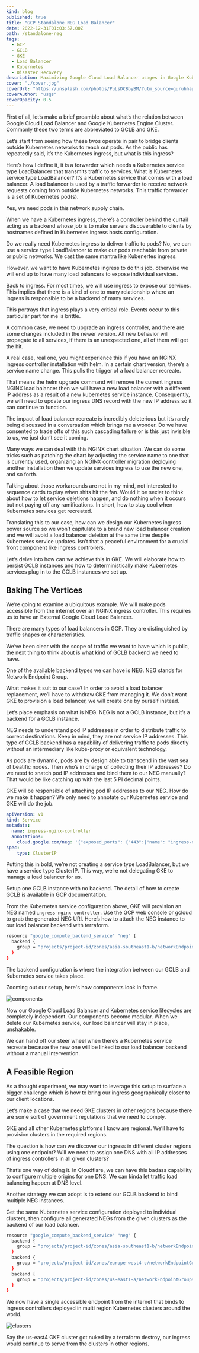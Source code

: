 ```yaml
---
kind: blog
published: true
title: "GCP Standalone NEG Load Balancer"
date: 2022-12-31T01:03:57.00Z
path: /standalone-neg
tags:
  - GCP
  - GCLB
  - GKE
  - Load Balancer
  - Kubernetes
  - Disaster Recovery
description: Maximizing Google Cloud Load Balancer usages in Google Kubernetes Engine Clusters from mitigating impacts of load balancer replacements to building a global endpoint discovering a service across regional Kubernetes clusters.
cover: "./cover.jpg"
coverUrl: "https://unsplash.com/photos/PuLsDCBbyBM/?utm_source=guruhhapsara.dev"
coverAuthor: "usgs"
coverOpacity: 0.5
---
```


First of all, let’s make a brief preamble about what’s the relation between Google Cloud Load Balancer and Google Kubernetes Engine Cluster. Commonly these two terms are abbreviated to GCLB and GKE.

Let’s start from seeing how these twos operate in pair to bridge clients outside Kubernetes networks to reach out pods. As the public has repeatedly said, it’s the Kubernetes ingress, but what is this ingress?

Here’s how I define it, it is a forwarder which needs a Kubernetes service type LoadBalancer that transmits traffic to services. What is Kubernetes service type LoadBalancer? It’s a Kubernetes service that comes with a load balancer. A load balancer is used by a traffic forwarder to receive network requests coming from outside Kubernetes networks. This traffic forwarder is a set of Kubernetes pod(s).

Yes, we need pods in this network supply chain.

When we have a Kubernetes ingress, there’s a controller behind the curtail acting as a backend whose job is to make servers discoverable to clients by hostnames defined in Kubernetes ingress hosts configuration.

Do we really need Kubernetes ingress to deliver traffic to pods? No, we can use a service type LoadBalancer to make our pods reachable from private or public networks. We cast the same mantra like Kubenertes ingress.

However, we want to have Kubernetes ingress to do this job, otherwise we will end up to have many load balancers to expose individual services.

Back to ingress. For most times, we will use ingress to expose our services. This implies that there is a kind of one to many relationship where an ingress is responsible to be a backend of many services.

This portrays that ingress plays a very critical role. Events occur to this particular part for me is brittle.

A common case, we need to upgrade an ingress controller, and there are some changes included in the newer version. All new behavior will propagate to all services, if there is an unexpected one, all of them will get the hit.

A real case, real one, you might experience this if you have an NGINX ingress controller installation with helm. In a certain chart version, there’s a service name change. This pulls the trigger of a load balancer recreate.

That means the helm upgrade command will remove the current ingress NGINX load balancer then we will have a new load balancer with a different IP address as a result of a new kubernetes service instance. Consequently, we will need to update our ingress DNS record with the new IP address so it can continue to function.

The impact of load balancer recreate is incredibly deleterious but it’s rarely being discussed in a conversation which brings me a wonder. Do we have consented to trade offs of this such cascading failure or is this just invisible to us, we just don’t see it coming.

Many ways we can deal with this NGINX chart situation. We can do some tricks such as patching the chart by adjusting the service name to one that is currently used, organizing an NGINX controller migration deploying another installation then we update services ingress to use the new one, and so forth.

Talking about those workarounds are not in my mind, not interested to sequence cards to play when shits hit the fan. Would it be sexier to think about how to let service deletions happen, and do nothing when it occurs but not paying off any ramifications. In short, how to stay cool when Kubernetes services get recreated.

Translating this to our case, how can we design our Kubernetes ingress power source so we won’t capitulate to a brand new load balancer creation and we will avoid a load balancer deletion at the same time despite Kubernetes service updates. Isn’t that a peaceful environment for a crucial front component like ingress controllers.

Let’s delve into how can we achieve this in GKE. We will elaborate how to persist GCLB instances and how to deterministically make Kubernetes services plug in to the GCLB instances we set up.

## Baking The Vertices

We’re going to examine a ubiquitous example. We will make pods accessible from the internet over an NGINX ingress controller. This requires us to have an External Google Cloud Load Balancer.

There are many types of load balancers in GCP. They are distinguished by traffic shapes or characteristics.

We’ve been clear with the scope of traffic we want to have which is public, the next thing to think about is what kind of GCLB backend we need to have.

One of the available backend types we can have is NEG. NEG stands for Network Endpoint Group.

What makes it suit to our case? In order to avoid a load balancer replacement, we’ll have to withdraw GKE from managing it. We don’t want GKE to provision a load balancer, we will create one by ourself instead.

Let’s place emphasis on what is NEG. NEG is not a GCLB instance, but it’s a backend for a GCLB instance.

NEG needs to understand pod IP addresses in order to distribute traffic to correct destinations. Keep in mind, they are not service IP addresses. This type of GCLB backend has a capability of delivering traffic to pods directly without an intermediary like kube-proxy or equivalent technology.

As pods are dynamic, pods are by design able to transcend in the vast sea of beatific nodes. Then who’s in charge of collecting their IP addresses? Do we need to snatch pod IP addresses and bind them to our NEG manually? That would be like catching up with the last 5 PI decimal points.

GKE will be responsible of attaching pod IP addresses to our NEG. How do we make it happen? We only need to annotate our Kubernetes service and GKE will do the job.

```yaml
apiVersion: v1
kind: Service
metadata:
  name: ingress-nginx-controller
  annotations:
    cloud.google.com/neg: '{"exposed_ports": {"443":{"name": "ingress-nginx-controller"}}}'
spec:
	type: ClusterIP
```

Putting this in bold, we’re not creating a service type LoadBalancer, but we have a service type ClusterIP. This way, we’re not delegating GKE to manage a load balancer for us.

Setup one GCLB instance with no backend. The detail of how to create GCLB is available in GCP documentation.

From the Kubernetes service configuration above, GKE will provision an NEG named `ingress-nginx-controller`. Use the GCP web console or gcloud to grab the generated NEG URI. Here’s how to attach the NEG instance to our load balancer backend with terraform.

```bash
resource "google_compute_backend_service" "neg" {
  backend {
    group = "projects/project-id/zones/asia-southeast1-b/networkEndpointGroups/ingress-nginx-controller"
  }
}
```

The backend configuration is where the integration between our GCLB and Kubernetes service takes place.

Zooming out our setup, here's how components look in frame.

![components](components.png)

Now our Google Cloud Load Balancer and Kubernetes service lifecycles are completely independent. Our components become modular. When we delete our Kubernetes service, our load balancer will stay in place, unshakable.

We can hand off our steer wheel when there’s a Kubernetes service recreate because the new one will be linked to our load balancer backend without a manual intervention.

## A Feasible Region

As a thought experiment, we may want to leverage this setup to surface a bigger challenge which is how to bring our ingress geographically closer to our client locations.

Let’s make a case that we need GKE clusters in other regions because there are some sort of government regulations that we need to comply.

GKE and all other Kubernetes platforms I know are regional. We’ll have to provision clusters in the required regions.

The question is how can we discover our ingress in different cluster regions using one endpoint? Will we need to assign one DNS with all IP addresses of ingress controllers in all given clusters?

That’s one way of doing it. In Cloudflare, we can have this badass capability to configure multiple origins for one DNS. We can kinda let traffic load balancing happen at DNS level.

Another strategy we can adopt is to extend our GCLB backend to bind multiple NEG instances.

Get the same Kubernetes service configuration deployed to individual clusters, then configure all generated NEGs from the given clusters as the backend of our load balancer.

```bash
resource "google_compute_backend_service" "neg" {
  backend {
    group = "projects/project-id/zones/asia-southeast1-b/networkEndpointGroups/ingress-nginx-controller"
  }
  backend {
    group = "projects/project-id/zones/europe-west4-c/networkEndpointGroups/ingress-nginx-controller"
  }
  backend {
    group = "projects/project-id/zones/us-east1-a/networkEndpointGroups/ingress-nginx-controller"
  }
}
```

We now have a single accessible endpoint from the internet that binds to ingress controllers deployed in multi region Kubernetes clusters around the world.

![clusters](clusters.png)

Say the us-east4 GKE cluster got nuked by a terraform destroy, our ingress would continue to serve from the clusters in other regions.
